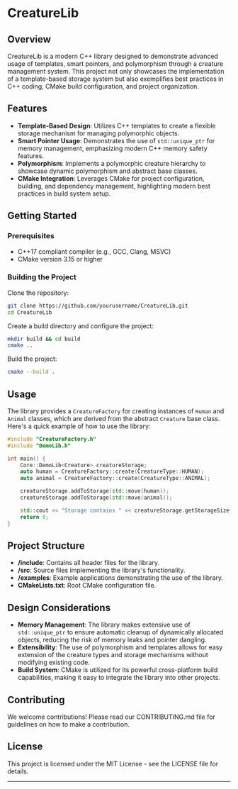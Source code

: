 # CreatureLib

## Overview
CreatureLib is a modern C++ library designed to demonstrate advanced usage of templates, smart pointers, and polymorphism through a creature management system. This project not only showcases the implementation of a template-based storage system but also exemplifies best practices in C++ coding, CMake build configuration, and project organization.

## Features
- **Template-Based Design**: Utilizes C++ templates to create a flexible storage mechanism for managing polymorphic objects.
- **Smart Pointer Usage**: Demonstrates the use of `std::unique_ptr` for memory management, emphasizing modern C++ memory safety features.
- **Polymorphism**: Implements a polymorphic creature hierarchy to showcase dynamic polymorphism and abstract base classes.
- **CMake Integration**: Leverages CMake for project configuration, building, and dependency management, highlighting modern best practices in build system setup.

## Getting Started
### Prerequisites
- C++17 compliant compiler (e.g., GCC, Clang, MSVC)
- CMake version 3.15 or higher

### Building the Project
Clone the repository:
```bash
git clone https://github.com/yourusername/CreatureLib.git
cd CreatureLib
```

Create a build directory and configure the project:
```bash
mkdir build && cd build
cmake ..
```

Build the project:
```bash
cmake --build .
```

## Usage
The library provides a `CreatureFactory` for creating instances of `Human` and `Animal` classes, which are derived from the abstract `Creature` base class. Here's a quick example of how to use the library:

```cpp
#include "CreatureFactory.h"
#include "DemoLib.h"

int main() {
    Core::DemoLib<Creature> creatureStorage;
    auto human = CreatureFactory::create(CreatureType::HUMAN);
    auto animal = CreatureFactory::create(CreatureType::ANIMAL);

    creatureStorage.addToStorage(std::move(human));
    creatureStorage.addToStorage(std::move(animal));

    std::cout << "Storage contains " << creatureStorage.getStorageSize() << " creatures.\n";
    return 0;
}
```

## Project Structure
- **/include**: Contains all header files for the library.
- **/src**: Source files implementing the library's functionality.
- **/examples**: Example applications demonstrating the use of the library.
- **CMakeLists.txt**: Root CMake configuration file.

## Design Considerations
- **Memory Management**: The library makes extensive use of `std::unique_ptr` to ensure automatic cleanup of dynamically allocated objects, reducing the risk of memory leaks and pointer dangling.
- **Extensibility**: The use of polymorphism and templates allows for easy extension of the creature types and storage mechanisms without modifying existing code.
- **Build System**: CMake is utilized for its powerful cross-platform build capabilities, making it easy to integrate the library into other projects.

## Contributing
We welcome contributions! Please read our CONTRIBUTING.md file for guidelines on how to make a contribution.

## License
This project is licensed under the MIT License - see the LICENSE file for details.

---
